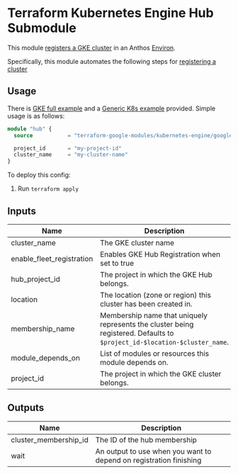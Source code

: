 # Terraform Kubernetes Engine Hub Submodule

This module [registers a GKE cluster](https://cloud.google.com/anthos/multicluster-management/connect/registering-a-cluster) in an Anthos [Environ](https://cloud.google.com/anthos/multicluster-management/environs).

Specifically, this module automates the following steps for [registering a cluster](https://cloud.google.com/anthos/multicluster-management/connect/registering-a-cluster#register_cluster)

## Usage

There is [GKE full example](../../examples/simple_zonal_with_asm) and a [Generic K8s example](../../examples/simple_zonal_with_hub_kubeconfig) provided. Simple usage is as follows:

```tf
module "hub" {
  source           = "terraform-google-modules/kubernetes-engine/google//modules/fleet-membership"

  project_id       = "my-project-id"
  cluster_name     = "my-cluster-name"
}
```

To deploy this config:
1. Run `terraform apply`

 <!-- BEGINNING OF PRE-COMMIT-TERRAFORM DOCS HOOK -->
## Inputs

| Name | Description | Type | Default | Required |
|------|-------------|------|---------|:--------:|
| cluster\_name | The GKE cluster name | `string` | n/a | yes |
| enable\_fleet\_registration | Enables GKE Hub Registration when set to true | `bool` | `true` | no |
| hub\_project\_id | The project in which the GKE Hub belongs. | `string` | `""` | no |
| location | The location (zone or region) this cluster has been created in. | `string` | n/a | yes |
| membership\_name | Membership name that uniquely represents the cluster being registered. Defaults to `$project_id-$location-$cluster_name`. | `string` | `""` | no |
| module\_depends\_on | List of modules or resources this module depends on. | `list(any)` | `[]` | no |
| project\_id | The project in which the GKE cluster belongs. | `string` | n/a | yes |

## Outputs

| Name | Description |
|------|-------------|
| cluster\_membership\_id | The ID of the hub membership |
| wait | An output to use when you want to depend on registration finishing |

 <!-- END OF PRE-COMMIT-TERRAFORM DOCS HOOK -->
